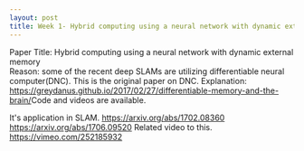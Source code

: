 ```yaml
---
layout: post
title: Week 1- Hybrid computing using a neural network with dynamic external memory
---
```


Paper Title: Hybrid computing using a neural network with dynamic external memory  
Reason: some of the recent deep SLAMs are utilizing differentiable neural computer(DNC). This is the original paper on DNC.
Explanation: ​https://greydanus.github.io/2017/02/27/differentiable-memory-and-the-brain/​
Code and videos are available.

It's application in SLAM.
https://arxiv.org/abs/1702.08360​
https://arxiv.org/abs/1706.09520
Related video to this.
https://vimeo.com/252185932
